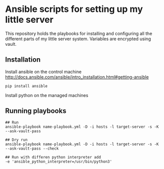 # Ansible scripts for setting up my little server

This repository holds the playbooks for installing and configuring all the different parts of my little server system. Variables are encrypted using vault.

## Installation

Install ansible on the control machine
http://docs.ansible.com/ansible/intro_installation.html#getting-ansible
```
pip install ansible
```

Install python on the managed machines

## Running playbooks
 
```
## Run
ansible-playbook name-playbook.yml -D -i hosts -l target-server -s -K --ask-vault-pass

## Dry run
ansible-playbook name-playbook.yml -D -i hosts -l target-server -s -K --ask-vault-pass --check

## Run with differen python interpreter add
-e 'ansible_python_interpreter=/usr/bin/python3'

```